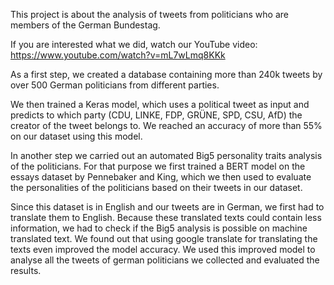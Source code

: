 This project is about the analysis of tweets from politicians who are members of the German Bundestag.

If you are interested what we did, watch our YouTube video: https://www.youtube.com/watch?v=mL7wLmq8KKk

As a first step, we created a database containing more than 240k tweets by over 500 German politicians from different parties.

We then trained a Keras model, which uses a political tweet as input and predicts to which party (CDU, LINKE, FDP, GRÜNE, SPD, CSU, AfD) the creator of the tweet belongs to. We reached an accuracy of more than 55% on our dataset using this model.

In another step we carried out an automated Big5 personality traits analysis of the politicians. For that purpose we first trained a BERT model on the essays dataset by Pennebaker and King, which we then used to evaluate the personalities of the politicians based on their tweets in our dataset.

Since this dataset is in English and our tweets are in German, we first had to translate them to English. Because these translated texts could contain less information, we had to check if the Big5 analysis is possible on machine translated text. We found out that using google translate for translating the texts even improved the model accuracy. We used this improved model to analyse all the tweets of german politicians we collected and evaluated the results.
